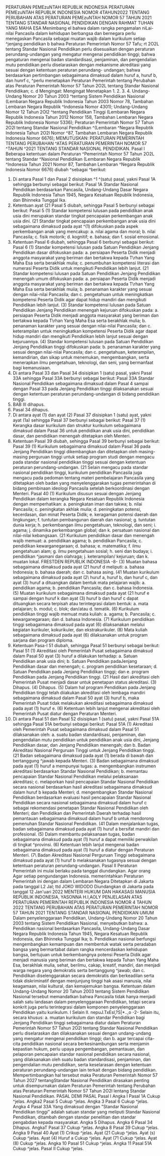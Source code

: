  PERATURAN PEMEzuNTAH REPUBLIK INDONESIA PERATURAN PEMEzuNTAH REPUBLIK INDONESIA NOMOR 4TAHUN2022 TENTANG PERUBAHAN ATAS PERATURAN PEMEzuNTAH NOMOR 57 TAHUN 2021 TENTANG STANDAR NASIONAL PENDIDIKAN
DENGAN RAHMAT TUHAN YANG MAHA ESA Menimbang el bahwa dalam rangka pengamalan niLai-nilai Pancasila dalam kehidupan berbangsa dan bernegara perlu menegaskan Pancasila sebagai muatan wajib dalam kurikulum setiap ^jenjang pendidikan b bahwa Peraturan Pemerintah Nomor 57 Tafu; rt 2O2L tentang Standar Nasional Pendidikan perlu disesuaikan dengan peraturan perundang-undangan yang mengatur mengenai pendidikan tinggi; bahwa pengaturan mengenai badan standardisasi, penjaminan, dan pengendalian mutu pendidikan perlu diselaraskan dengan mekanisme akreditasi yang sesuai dengan ketentuan peraturan perundang- undangan; bahwa berdasarkan pertimbangan sebagaimana dimaksud dalam huruf a, huruf b, dan hunrf c, ^perlu menetapkan Peraturan Pemerintah tentang Perubahan atas Peraturan Pemerintah Nomor 57 Tahun 2O2L tentang Standar Nasional Pendidikan;
c. d
Mengingat:
 Mengingat Menetapkan 1.
2.
3.
4. Undang-Undang Nomor 20 Tahun 2003 ^tentang Sistem Pendidikan Nasional (Lembaran Negara Republik Indonesia Tahun 2003 Nomor 78, Tambahan Lembaran Negara Republik ^Indonesia Nomor 4301); Undang-Undang Nomor 12 Tahun 2Ol2 ^tentang Pendidikan Tinggi (Lembaran Negara Republik Indonesia Tahun 2012 Nomor 158, Tambahan Lembaran Negara Republik Indonesia Nomor 5336); Peraturan Pemerintah Nomor 57 Tahun 2O2l tentang Standar Nasional Pendidikan ^(Lembaran ^Negara Repubtik Indonesia Tahun 2O2l Nomor ^87, Tambahan Lembaran Negara Republik Indonesia Nomor 6676);
MEMUTUSKAN:
 PERATURAN PEMERINTAH TENTANG PERUBAHAN ^ATAS PERATURAN PEMERINTAH NOMOR 57 ^TAHUN ^2021 TENTANG STANDAR NASIONAL PENDIDIKAN.
Pasal I
Beberapa ketentuan dalam Peraturan ^Pemerintah Nomor 57 Tahun 2O2L tentang Standar ^Nasional Pendidikan (Lembaran Negara Republik ^Indonesia Tahun 2021 Nomor 87, Tambahan Lembaran ^Negara Republik Indonesia Nomor 6676) diubah ^sebagai ^berikut:
1. Di antara Pasal 1 dan Pasal 2 disisipkan ^1 ^(satu) pasal, yakni Pasal 1A sehingga berbunyi sebagai berikut:
Pasal 1A
Standar Nasional Pendidikan berdasarkan Pancasila, Undang-Undang Dasar Negara Republik Indonesia Tahun 1945, Negara Kesatuan Republik Indonesia, dan Bhinneka Tunggal Ika.
2. Ketentuan ayat (21 Pasal 5 diubah, sehingga Pasal 5 berbunyi sebagai berikut: Pasal 5 (1) Standar kompetensi lulusan pada pendidikan anak usia dini merupakan standar tingkat pencapaian perkembangan anak usia dini. (21 Standar tingkat pencapaian perkembangan anak usia dini sebagaimana dimaksud pada ayat ^(1) difokuskan pada aspek perkembangan anak yang mencakup:
a. nilai agama dan moral;
b. nilai Pancasila;
c. fisik motorik;
d. kognitif;
e. bahasa; dan
f. sosial emosional.
3. Ketentuan Pasal 6 diubah, sehingga Pasal 6 berbunyi sebagai berikut: Pasal 6 (1) Standar kompetensi lulusan pada Satuan Pendidikan Jenjang Pendidikan dasar difokuskan pada:
a. persiapan Peserta Didik menjadi anggota masyarakat yang beriman dan bertakwa kepada T\rhan Yang Maha Esa serta berakhlak mulia;
c. penumbuhan kompetensi literasi dan numerasi Peserta Didik untuk mengikuti Pendidikan lebih lanjut. (21 Standar kompetensi lulusan pada Satuan Pendidikan Jenjang Pendidikan menengah umum difokuskan pada:
a. persiapan Peserta Didik menjadi anggota masyarakat yang beriman dan bertakwa kepada T\rhan Yang Maha Esa serta berakhlak muiia;
b. penanaman karakter yang sesuai dengan nilai-nilai Pancasila; dan
c. pengetahuan untuk meningkatkan kompetensi Peserta Didik agar dapat hidup mandiri dan mengikuti Pendidikan lebih lanjut. (3) Standar kompetensi lulusan pada Satuan Pendidikan Jenjang Pendidikan menengah kejuruan difokuskan pada:
a. persiapan Peserta Didik menjadi anggota masyarakat yang beriman dan bertakwa kepada T\rhan Yang Maha Esa serta berakhlak mulia;
b. penanaman karakter yang sesuai dengan nilai-nilai Pancasila; dan
c. keterampilan untuk meningkatkan kompetensi Peserta Didik agar dapat hidup mandiri dan mengikuti Pendidikan lebih lanjut sesuai dengan kejuruannya. (4) Standar kompetensi lulusan pada Satuan Pendidikan Jenjang Pendidikan tinggi difokuskan pada:
b. penanaman karakter yang sesuai dengan nilai-niiai Pancasila; dan
c. pengetahuan, keterampilan, kemandirian, dan sikap untuk menemukan, mengembangkan, serta menerapkan ilmu pengetahuan, teknologi, dan seni, yang bermanfaat bagi kemanusiaan.
4. Di antara Pasal 33 dan Pasal 34 disisipkan 1 (satu) pasal, yakni Pasal 33A sehingga Pasal 33A berbunyi sebagai berikut:
Pasal 33A
Standar Nasional Pendidikan sebagaimana dimaksud dalam Pasal 4 sampai dengan Pasal 33 pada Jenjang Pendidikan tinggi dilaksanakan sesuai dengan ketentuan peraturan perundang-undangan di bidang pendidikan tinggi.
5. BAB III dihapus.
6. Pasal 34 dihapus.
7. Di antara ayat (1) dan ayat (2) Pasal 37 disisipkan 1 (satu) ayat, yakni ayat (1a) sehingga Pasal 37 berbunyi sebagai berikut: Pasal 37 (1) Kerangka dasar kurikulum dan struktur kurikulum sebagaimana dimaksud dalam Pasal 36 untuk pendidikan anak usia dini, pendidikan dasar, dan pendidikan menengah ditetapkan oleh Menteri.
8. Ketentuan Pasal 39 diubah, sehingga Pasal 39 berbunyi sebagai berikut: Pasal 39 (1) Kurikulum sebagaimana dimaksud dalam Pasal 36 pada Jenjang Pendidikan tinggi dikembangkan dan ditetapkan oleh masing- masing perguruan tinggi untuk setiap program studi dengan mengacu pada standar nasional pendidikan tinggi sesuai dengan ketentuan peraturan perundang-undangan. (21 Selain mengacu pada standar nasional pendidikan tinggi, kurikulum pendidikan Pancasila juga mengacu pada pedoman tentang materi pembelajaran Pancasila yang ditetapkan oleh badan yang menyelenggarakan tugas pemerintahan di bidang pembinaan ideologi Pancasila setelah berkoordinasi dengan Menteri. Pasal 40 (1) Kurikulum disusun sesuai dengan Jenjang Pendidikan dalam kerangka Negara Kesatuan Republik Indonesia dengan memperhatikan:
a. peningkatan iman dan takwa;
b. nilai Pancasila;
c. peningkatan akhlak mulia;
d. peningkatan potensi, kecerdasan, dan minat Peserta Didik;
e. keragaman potensi daerah dan lingkungan;
f. tuntutan pembangunan daerah dan nasional;
g. tuntutan dunia kerja;
h. perkembangan ilmu pengetahuan, teknologi, dan seni;
i. agama;
j. dinamika perkembangan global; dan
k. persatuan nasional dan nilai-nilai kebangsaan. (21 Kurikulum pendidikan dasar dan menengah wajib memuat:
a. pendidikan agama;
b. pendidikan Pancasila;
c. pendidikan kewarganegaraan;
d. bahasa;
e. matematika;
f. ilmu pengetahuan alam;
g. ilmu pengetahuan sosial;
h. seni dan budaya;
i. pendidikan ^jasmani dan olahraga;
j. keterampilan/ kejuruan; dan
k. muatan lokal. FRESTDEN REPUBLIK INDONESIA -8- (3) Muatan bahasa sebagaimana dimaksud pada ayat (21 huruf d meliputi:
a. bahasa Indonesia;
b. bahasa daerah; dan
c. bahasa asing. (41 Muatan kurikulum sebagaimana dimaksud pada ayat (2\ huruf a, huruf b, dan huruf c, dan ayat (3) huruf a dituangkan dalam bentuk mata pelajaran wajib:
a. pendidikan agama;
b. pendidikan Pancasila; dan
c. bahasa Indonesia. (5) Muatan kurikulum sebagaimana dimaksud pada ayat (21 huruf e sampai dengan huruf k dan ayat (3) huruf b dan huruf c dapat dituangkan secara terpisah atau terintegrasi dalam bentuk:
a. mata pelajaran;
b. modul;
c. blok; dan/atau
d. tematik. (6) Kurikulum pendidikan tinggi wajib memuat mata kuliah:
a. agama;
b. Pancasila;
c. kewarganegaraan; dan
d. bahasa Indonesia. (71 Kurikulum pendidikan tinggi sebagaimana dimaksud pada ayat (6) dilaksanakan melalui kegiatan kurikuler, kokurikuler, dan ekstrakurikuler. (8) Mata kuliah sebagaimana dimaksud pada ayat (6) dilaksanakan untuk program sarjana dan program diploma.
10. Ketentuan Pasa-l 51 diubah, sehingga Pasal 51 berbunyi sebagai berikut: Pasal 51 (1) Akreditasi oleh Pemerintah Pusat sebagaimana dimaksud dalam Pasal 50 ayat (3) huruf a dilakukan terhadap:
a. Satuan Pendidikan anak usia dini;
b. Satuan Pendidikan padaJenjang Pendidikan dasar dan menengah;
c. program pendidikan kesetaraan;
d. Satuan Pendidikan pada Jenjang Pendidikan tinggi; dan
e. program Pendidikan pada Jenjang Pendidikan tinggi. (21 Hasil dari akreditasi oleh Pemerintah Pusat menjadi dasar untuk penetapan status akreditasi. (3) Dihapus. (4) Dihapus. (5) Dalam hal program Pendidikan pada Jenjang Pendidikan tinggi telah diiakukan akreditasi oleh lembaga mandiri sebagaimana dimaksud dalam Pasal 50 ayat (3) huruf b, maka Pemerintah Pusat tidak melakukan akreditasi sebagaimana dimaksud pada ayat (1) huruf e. (6) Ketentuan lebih lanjut mengenai akreditasi oleh Pemerintah Pusat diatur dengan Peraturan Menteri.
11. Di antara Pasal 51 dan Pasal 52 disisipkan 1 (satu) pasal, yakni Pasal 51A sehingga Pasal 51A berbunyi sebagai berikut: Pasal 51A (1) Akreditasi oleh Pemerintah Pusat sebagaimana dimaksud dalam Pasal 51 dilaksanakan oleh:
a. suatu badan standardisasi, penjaminan, dan pengendalian mutu pendidikan untuk pendidikan anak usia dini, Jenjang Pendidikan dasar, dan Jenjang Pendidikan menengah; dan
b. Badan Akreditasi Nasional Perguruan Tinggi untuk Jenjang Pendidikan tinggi. (21 Badan sebagaimana dimaksud pada ayat (1) berada di bawah dan bertanggung ^jawab kepada Menteri. (3) Badan sebagaimana dimaksud pada ayat (1) huruf a mempunyai tugas:
a. mengembangkan instrumen akreditasi berdasarkan Standar Nasional Pendidikan;
b. memantau pencapaian Standar Nasional Pendidikan melalui pelaksanaan akreditasi;
c. melaporkan hasil pencapaian Standar Nasional Pendidikan secara nasional berdasarkan hasil akreditasi sebagaimana dimaksud dalam huruf b kepada Menteri;
d. mengembangkan Standar Nasional Pendidikan berdasarkan evaluasi hasil pencapaian Standar Nasional Pendidikan secara nasional sebagaimana dimaksud dalam huruf c sebagai rekomendasi penetapan Standar Nasional Pendidikan oleh Menteri; dan Pendidikan dan Pemerintah Daerah terhadap hasil pemantauan sebagaimana dimaksud dalam huruf b untuk mendorong pemenuhan Standar Nasional Pendidikan. (41 Dalam menjalankan tugas, badan sebagaimana dimaksud pada ayat (1) huruf a bersifat mandiri dan profesional. (5) Dalam membantu pelaksanaan tugas, badan sebagaimana dimaksud pada ayat (1) huruf a dapat memiliki perwakilan di tingkat ^provinsi. (6) Ketentuan lebih lanjut mengenai badan sebagaimana dimaksud pada ayat (1) huruf a diatur dengan Peraturan Menteri. (7\ Badan Akreditasi Nasional Perguruan Tinggi sebagaimana dimaksud pada ayat (1) huruf b melaksanakan tugasnya sesuai dengan ketentuan peraturan perundang-undangan.
Pasal II
Peraturan Pemerintah ini mulai berlaku pada tanggal diundangkan. Agar orang Agar setiap pengundangan Indonesia. memerintahkan Peraturan Pemerintah ini dengan dalam Lembaran Negara Ditetapkan di Jakarta pada tanggal L2 Jal; ttd JOKO WIDODO Diundangkan di Jakarta pada tanggal 12 Jan'uari 2022 MENTERI HUKUM DAN HAKASASI MANUSIA REPUBLIK INDONESIA, YASONNA H.I,AOLY PENJELASAN ATAS PERATURAN PEMERINTAH REPUBLIK INDONESIA NOMOR 4 TAHUN 2022 TENTANG PERUBAHAN ATAS PERATURAN PEMERINTAH NOMOR 57 TAHUN 2021 TENTANG STANDAR NASIONAL PENDIDIKAN UMUM Dalam penyelenggaraan Pendidikan, Undang-Undang Nomor 20 Tahun 2003 tentang Sistem Pendidikan Nasional, menyebutkan bahwa:
a. Pendidikan nasional berdasarkan Pancasila, Undang-Undang Dasar Negara Republik Indonesia Tahun 1945, Negara Kesatuan Republik Indonesia, dan Bhinneka Tunggal lka;
b. Pendidikan nasional berfungsi mengembangkan kemampuan dan membentuk watak serta peradaban bangsa yang bermartabat dalam rangka mencerdaskan kehidupan bangsa, bertujuan untuk berkembangnya potensi Peserta Didik agar menjadi manusia yang beriman dan bertakwa kepada Tuhan Yang Maha Esa, berakhlak mulia, sehat, berilmu, cakap, kreatif, mandiri, dan menjadi warga negara yang demokratis serta bertanggung ^jawab; dan
c. Pendidikan diselenggarakan secara demokratis dan berkeadilan serta tidak diskriminatif dengan menjunjung tinggi hak asasi manusia, nilai keagamaan, nilai kultural, dan kemajemukan bangsa. Ketentuan dalam Undang-Undang Nomor 20 Tahun 2003 tentang Sistem Pendidikan Nasional tersebut memandatkan bahwa Pancasila tidak hanya menjadi salah satu landasan dalam penyelenggaraan Pendidikan, tetapi secara konkrit juga perlu terintegrasi dalam komponen penyelenggaraan Pendidikan yaitu kurikulum. I Selain II. nepuJ.TxEsl,?S|*..,o -2- Selain itu, secara khusus:
a. muatan kurikulum dan standar Pendidikan bagi Jenjang Pendidikan tinggi sebagaimana diatur dalam Peraturan Pemerintah Nomor 57 Tahun 2O2l tentang Standar Nasional Pendidikan perlu diselaraskan dan dilaksanakan sesuai dengan undang-undang yang mengatur mengenai pendidikan tinggi; dan
b. agar tercapai cita-cita pendidikan nasional secara berkesinambungan serta menjamin kepastian hukum, perlu upaya pengembangan, pemantauan, dan pelaporan pencapaian standar nasional pendidikan secara nasional, yang dilaksanakan oleh suatu badan standardisasi, penjaminan, dan pengendalian mutu pendidikan, serta keselarasan dengan ketentuan peraturan perundang-undangan lain terkait dengan bidang pendidikan. Mempertimbangkan hal tersebut maka Peraturan Pemerintah Nomor 57 Tahun 2027 tentangStandar Nasional Pendidikan dirasakan penting untuk disempurnakan dalam Peraturan Pemerintah tentang Perubahan atas Peraturan Pemerintah Nomor 57 Tahun 2O2l lentang Standar Nasional Pendidikan. PASAL DEMI PASAL Pasal I Angka I Pasal 1A Cukup ^jelas. Angka2 Pasal 5 Cukup ^jelas. Angka 3 Pasal 6 Cukup ^jelas. Angka 4 Pasal 33A Yang dimaksud dengan "Standar Nasional Pendidikan tinggi" adalah satuan standar yang meliputi Standar Nasional Pendidikan, ditambah dengan standar penelitian dan standar pengabdian kepada masyarakat. Angka 5 Dihapus. Angka 6 Pasal 34 Dihapus. AngkaT Pasal 37 Cukup ^jelas. Angka 8 Pasal 39 Cukup ^jelas. Angka 9 Pasal 40 Ayat (1) Crikup ^jelas. Ayat (21 Cukup ^jelas. Ayat (s) Cukup ^jelas. Ayat (4) Huruf a Cukup ^jelas. Ayat (71 Cukup ^jelas. Ayat (8) Cukup ^jelas. Angka 10 Pasal 51 Cukup ^jelas. Angka 11 Pasal 51A Cukup ^jelas. Pasal II Cukup ^jelas.